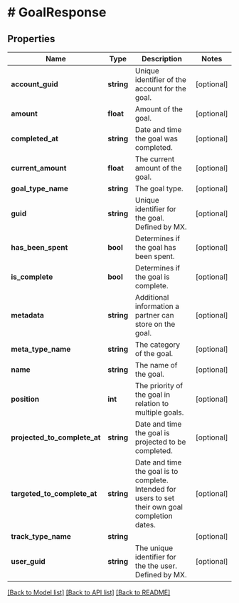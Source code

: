 # # GoalResponse

## Properties

Name | Type | Description | Notes
------------ | ------------- | ------------- | -------------
**account_guid** | **string** | Unique identifier of the account for the goal. | [optional]
**amount** | **float** | Amount of the goal. | [optional]
**completed_at** | **string** | Date and time the goal was completed. | [optional]
**current_amount** | **float** | The current amount of the goal. | [optional]
**goal_type_name** | **string** | The goal type. | [optional]
**guid** | **string** | Unique identifier for the goal. Defined by MX. | [optional]
**has_been_spent** | **bool** | Determines if the goal has been spent. | [optional]
**is_complete** | **bool** | Determines if the goal is complete. | [optional]
**metadata** | **string** | Additional information a partner can store on the goal. | [optional]
**meta_type_name** | **string** | The category of the goal. | [optional]
**name** | **string** | The name of the goal. | [optional]
**position** | **int** | The priority of the goal in relation to multiple goals. | [optional]
**projected_to_complete_at** | **string** | Date and time the goal is projected to be completed. | [optional]
**targeted_to_complete_at** | **string** | Date and time the goal is to complete. Intended for users to set their own goal completion dates. | [optional]
**track_type_name** | **string** |  | [optional]
**user_guid** | **string** | The unique identifier for the the user. Defined by MX. | [optional]

[[Back to Model list]](../../README.md#models) [[Back to API list]](../../README.md#endpoints) [[Back to README]](../../README.md)
